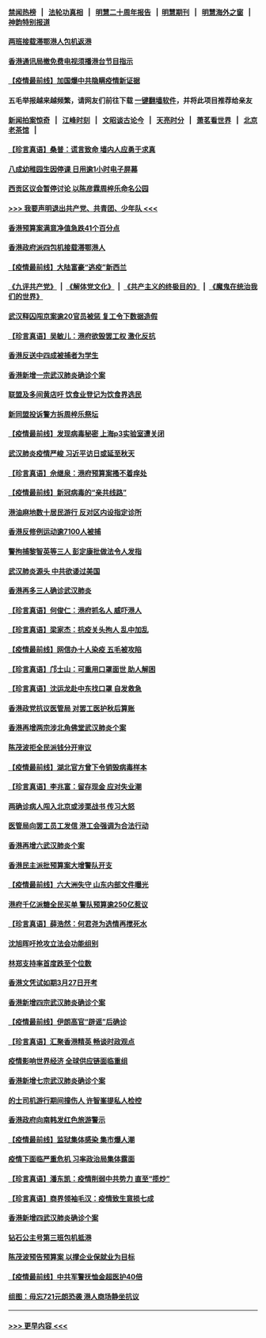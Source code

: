 #### [禁闻热榜](热点新闻.md?=0)  &nbsp;&nbsp;|&nbsp;&nbsp; [法轮功真相](https://github.com/gfw-breaker/truth/blob/master/README.md?=0) &nbsp;&nbsp;|&nbsp;&nbsp; [明慧二十周年报告](https://github.com/gfw-breaker/mh-reports/blob/master/README.md?=0) &nbsp;&nbsp;|&nbsp;&nbsp;[明慧期刊](https://github.com/gfw-breaker/mh-qikan) &nbsp;&nbsp;|&nbsp;&nbsp; [明慧海外之窗](https://github.com/gfw-breaker/mh-news/blob/master/README.md?=0) &nbsp;&nbsp;|&nbsp;&nbsp; [神韵特别报道](https://github.com/gfw-breaker/mh-news/blob/master/shenyun.md?=0)
#### [两班接载滞鄂港人包机返港](../pages/nsc415/n11915855.md?t=03051402) 
#### [香港通讯局撤免费电视须播港台节目指示](../pages/nsc415/n11915831.md?t=03051402) 
#### [【疫情最前线】加国爆中共隐瞒疫情新证据](../pages/nsc415/n11915482.md?t=03051402) 
#### 五毛举报越来越频繁，请网友们前往下载 [一键翻墙软件](https://github.com/gfw-breaker/ssr-accounts)，并将此项目推荐给亲友
#### [新闻拍案惊奇](https://github.com/gfw-breaker/banned-news/blob/master/pages/link4.md) &nbsp;&nbsp;|&nbsp;&nbsp; [江峰时刻](https://github.com/gfw-breaker/banned-news/blob/master/pages/link4.md) &nbsp;&nbsp;|&nbsp;&nbsp; [文昭谈古论今](https://github.com/gfw-breaker/banned-news/blob/master/pages/link4.md) &nbsp;&nbsp;|&nbsp;&nbsp; [天亮时分](https://github.com/gfw-breaker/banned-news/blob/master/pages/link4.md) &nbsp;&nbsp;|&nbsp;&nbsp; [萧茗看世界](https://github.com/gfw-breaker/banned-news/blob/master/pages/link4.md) &nbsp;&nbsp;|&nbsp;&nbsp; [北京老茶馆](https://github.com/gfw-breaker/banned-news/blob/master/pages/link4.md) &nbsp;&nbsp;|&nbsp;&nbsp; 
#### [【珍言真语】桑普：谎言致命 墙内人应勇于求真](../pages/nsc415/n11915169.md?t=03051402) 
#### [八成幼稚园生因停课 日用逾1小时电子屏幕](../pages/nsc415/n11913263.md?t=03051402) 
#### [西贡区议会暂停讨论 以陈彦霖周梓乐命名公园](../pages/nsc415/n11913248.md?t=03051402) 
#### [>>> 我要声明退出共产党、共青团、少年队 <<<](https://github.com/begood0513/goodnews/blob/master/quit/letter.md) 
#### [香港预算案满意净值急跌41个百分点](../pages/nsc415/n11913236.md?t=03051402) 
#### [香港政府派四包机接载滞鄂港人](../pages/nsc415/n11913211.md?t=03051402) 
#### [【疫情最前线】大陆富豪“逃疫”新西兰](../pages/nsc415/n11913160.md?t=03051402) 
#### [《九评共产党》](https://github.com/begood0513/9ping.md/blob/master/README.md) &nbsp;|&nbsp; [《解体党文化》](../../../../jtdwh.md/blob/master/README.md)  &nbsp;|&nbsp; [《共产主义的终极目的》](../../../../gczydzjmd.md/blob/master/README.md) &nbsp;|&nbsp; [《魔鬼在统治我们的世界》](../../../../mgztzwmdsj.md/blob/master/README.md) 
#### [武汉释囚闯京案逾20官员被惩 复工令下数据造假](../pages/nsc415/n11912743.md?t=03051402) 
#### [【珍言真语】吴敏儿：港府欲毁罢工权 激化反抗](../pages/nsc415/n11912457.md?t=03051402) 
#### [香港反送中四成被捕者为学生](../pages/nsc415/n11910730.md?t=03051402) 
#### [香港新增一宗武汉肺炎确诊个案](../pages/nsc415/n11910724.md?t=03051402) 
#### [联盟及多间黄店吁 饮食业登记为饮食界选民](../pages/nsc415/n11910718.md?t=03051402) 
#### [新同盟投诉警方拆周梓乐祭坛](../pages/nsc415/n11910707.md?t=03051402) 
#### [【疫情最前线】发现病毒秘密 上海p3实验室遭关闭](../pages/nsc415/n11910640.md?t=03051402) 
#### [武汉肺炎疫情严峻 习近平访日或延至秋天](../pages/nsc415/n11910570.md?t=03051402) 
#### [【珍言真语】佘继泉：港府预算案搔不着痒处](../pages/nsc415/n11910011.md?t=03051402) 
#### [【疫情最前线】新冠病毒的“亲共线路”](../pages/nsc415/n11907734.md?t=03051402) 
#### [港油麻地数十居民游行 反对区内设指定诊所](../pages/nsc415/n11907900.md?t=03051402) 
#### [香港反修例运动逾7100人被捕](../pages/nsc415/n11907922.md?t=03051402) 
#### [警拘捕黎智英等三人 彭定康批做法令人发指](../pages/nsc415/n11907905.md?t=03051402) 
#### [武汉肺炎源头 中共欲诿过美国](../pages/nsc415/n11907665.md?t=03051402) 
#### [香港再多三人确诊武汉肺炎](../pages/nsc415/n11907846.md?t=03051402) 
#### [【珍言真语】何俊仁：港府抓名人 威吓港人](../pages/nsc415/n11907561.md?t=03051402) 
#### [【珍言真语】梁家杰：抗疫关头拘人 乱中加乱](../pages/nsc415/n11907444.md?t=03051402) 
#### [【疫情最前线】网信办十人染疫 五毛被攻陷](../pages/nsc415/n11903757.md?t=03051402) 
#### [【珍言真语】邝士山：可重用口罩面世 助人解困](../pages/nsc415/n11903875.md?t=03051402) 
#### [【珍言真语】沈运龙赴中东找口罩 自发救急](../pages/nsc415/n11903291.md?t=03051402) 
#### [香港政党抗议医管局 对罢工医护秋后算账](../pages/nsc415/n11901746.md?t=03051402) 
#### [香港再增两宗涉北角佛堂武汉肺炎个案](../pages/nsc415/n11901737.md?t=03051402) 
#### [陈茂波拒全民派钱分开审议](../pages/nsc415/n11901672.md?t=03051402) 
#### [【疫情最前线】湖北官方曾下令销毁病毒样本](../pages/nsc415/n11901518.md?t=03051402) 
#### [【珍言真语】李兆富：留存现金 应对失业潮](../pages/nsc415/n11901448.md?t=03051402) 
#### [两确诊病人闯入北京或涉栗战书 传习大怒](../pages/nsc415/n11901180.md?t=03051402) 
#### [医管局向罢工员工发信 港工会强调为合法行动](../pages/nsc415/n11898870.md?t=03051402) 
#### [香港再增六武汉肺炎个案](../pages/nsc415/n11898843.md?t=03051402) 
#### [香港民主派批预算案大增警队开支](../pages/nsc415/n11898813.md?t=03051402) 
#### [【疫情最前线】六大洲失守 山东内部文件曝光](../pages/nsc415/n11898455.md?t=03051402) 
#### [港府千亿派糖全民买单 警队预算逾250亿惹议](../pages/nsc415/n11898608.md?t=03051402) 
#### [【珍言真语】薛浩然：何君尧为选情再搅死水](../pages/nsc415/n11898269.md?t=03051402) 
#### [沈旭晖吁抢攻立法会功能组别](../pages/nsc415/n11896084.md?t=03051402) 
#### [林郑支持率首度跌至个位数](../pages/nsc415/n11896058.md?t=03051402) 
#### [香港文凭试如期3月27日开考](../pages/nsc415/n11896055.md?t=03051402) 
#### [香港新增四宗武汉肺炎确诊个案](../pages/nsc415/n11896040.md?t=03051402) 
#### [【疫情最前线】伊朗高官“辟谣”后确诊](../pages/nsc415/n11895902.md?t=03051402) 
#### [【珍言真语】汇聚香港精英 畅谈时政观点](../pages/nsc415/n11895733.md?t=03051402) 
#### [疫情影响世界经济 全球供应链面临重组](../pages/nsc415/n11895634.md?t=03051402) 
#### [香港新增七宗武汉肺炎确诊个案](../pages/nsc415/n11893498.md?t=03051402) 
#### [的士司机游行期间撞伤人 许智峯提私人检控](../pages/nsc415/n11893483.md?t=03051402) 
#### [香港政府向南韩发红色旅游警示](../pages/nsc415/n11893398.md?t=03051402) 
#### [【疫情最前线】监狱集体感染 集市爆人潮](../pages/nsc415/n11893181.md?t=03051402) 
#### [疫情下面临严重危机  习率政治局集体露面](../pages/nsc415/n11893305.md?t=03051402) 
#### [【珍言真语】潘东凯：疫情削弱中共势力 直至“揽炒”](../pages/nsc415/n11892866.md?t=03051402) 
#### [【珍言真语】商界领袖毛汉：疫情致生意损七成](../pages/nsc415/n11890348.md?t=03051402) 
#### [香港新增四武汉肺炎确诊个案](../pages/nsc415/n11890610.md?t=03051402) 
#### [钻石公主号第三班包机抵港](../pages/nsc415/n11890645.md?t=03051402) 
#### [陈茂波预告预算案 以撑企业保就业为目标](../pages/nsc415/n11890574.md?t=03051402) 
#### [【疫情最前线】中共军警抚恤金超医护40倍](../pages/nsc415/n11890458.md?t=03051402) 
#### [组图：毋忘721元朗恐袭 港人商场静坐抗议](../pages/nsc415/n11876882.md?t=03051402) 

----
#### [ >>> 更早内容 <<< ](../indexes/nsc415-earlier.md)
